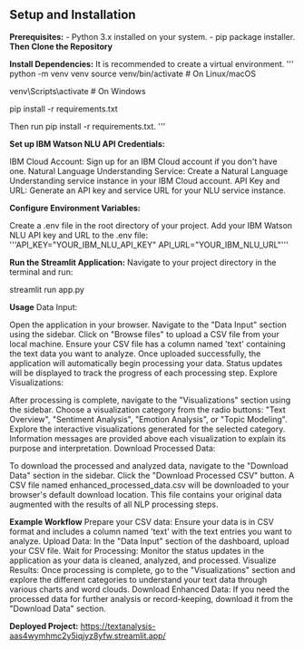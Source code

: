 ## Setup and Installation
**Prerequisites:**
    - Python 3.x installed on your system.
    - pip package installer.
**Then Clone the Repository**

**Install Dependencies:**
It is recommended to create a virtual environment.
'''
python -m venv venv
source venv/bin/activate  # On Linux/macOS

venv\Scripts\activate  # On Windows

pip install -r requirements.txt

Then run pip install -r requirements.txt.
'''


**Set up IBM Watson NLU API Credentials:**

IBM Cloud Account: Sign up for an IBM Cloud account if you don't have one.
Natural Language Understanding Service: Create a Natural Language Understanding service instance in your IBM Cloud account.
API Key and URL: Generate an API key and service URL for your NLU service instance.

**Configure Environment Variables:**

Create a .env file in the root directory of your project.
Add your IBM Watson NLU API key and URL to the .env file:
'''API_KEY="YOUR_IBM_NLU_API_KEY"
API_URL="YOUR_IBM_NLU_URL"'''


**Run the Streamlit Application:**
Navigate to your project directory in the terminal and run:

streamlit run app.py




**Usage**
Data Input:

Open the application in your browser.
Navigate to the "Data Input" section using the sidebar.
Click on "Browse files" to upload a CSV file from your local machine. Ensure your CSV file has a column named 'text' containing the text data you want to analyze.
Once uploaded successfully, the application will automatically begin processing your data. Status updates will be displayed to track the progress of each processing step.
Explore Visualizations:

After processing is complete, navigate to the "Visualizations" section using the sidebar.
Choose a visualization category from the radio buttons: "Text Overview", "Sentiment Analysis", "Emotion Analysis", or "Topic Modeling".
Explore the interactive visualizations generated for the selected category. Information messages are provided above each visualization to explain its purpose and interpretation.
Download Processed Data:

To download the processed and analyzed data, navigate to the "Download Data" section in the sidebar.
Click the "Download Processed CSV" button. A CSV file named enhanced_processed_data.csv will be downloaded to your browser's default download location. This file contains your original data augmented with the results of all NLP processing steps.




**Example Workflow**
Prepare your CSV data: Ensure your data is in CSV format and includes a column named 'text' with the text entries you want to analyze.
Upload Data: In the "Data Input" section of the dashboard, upload your CSV file.
Wait for Processing: Monitor the status updates in the application as your data is cleaned, analyzed, and processed.
Visualize Results: Once processing is complete, go to the "Visualizations" section and explore the different categories to understand your text data through various charts and word clouds.
Download Enhanced Data: If you need the processed data for further analysis or record-keeping, download it from the "Download Data" section.


**Deployed Project:**
https://textanalysis-aas4wymhmc2y5iqjyz8yfw.streamlit.app/

